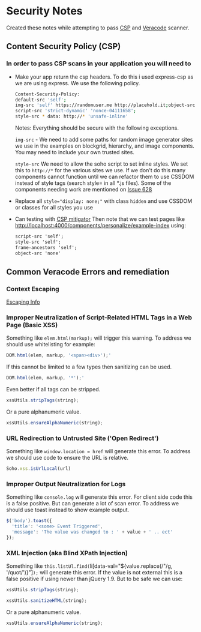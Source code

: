 # Security Notes

Created these notes while attempting to pass [CSP](https://csp.withgoogle.com/docs/adopting-csp.html) and [Veracode](https://www.veracode.com/security/vulnerability-scanning-tools) scanner.

## Content Security Policy (CSP)

### In order to pass CSP scans in your application you will need to

- Make your app return the csp headers. To do this i used express-csp as we are using express. We use the following policy.

    ```bash
    Content-Security-Policy:
    default-src 'self';
    img-src 'self' https://randomuser.me http://placehold.it;object-src 'none';
    script-src 'strict-dynamic' 'nonce-04111658';
    style-src * data: http://* 'unsafe-inline'
    ```

    Notes: Everything should be secure with the following exceptions.

    `img-src` - We need to add some paths for random image generator sites we use in the examples on blockgrid, hierarchy, and image components. You may need to include your own trusted sites.

    `style-src` We need to allow the soho script to set inline styles. We set this to `http://*` for the various sites we use. If we don't do this many components cannot function until we can refactor them to use CSSDOM instead of style tags (search style= in all *.js files). Some of the components needing work are mentioned on [Issue 628](https://github.com/infor-design/enterprise/issues/628)
- Replace all `style="display: none;"` with class `hidden` and use CSSDOM or classes for all styles you use
- Can testing with [CSP mitigator](https://chrome.google.com/webstore/detail/csp-mitigator/gijlobangojajlbodabkpjpheeeokhfa?hl=en)
    Then note that we can test pages like <http://localhost:4000/components/personalize/example-index> using:

    ```html
    script-src 'self';
    style-src 'self';
    frame-ancestors 'self';
    object-src 'none'
    ```

## Common Veracode Errors and remediation

### Context Escaping

[Escaping Info](http://jehiah.cz/a/guide-to-escape-sequences)

### Improper Neutralization of Script-Related HTML Tags in a Web Page (Basic XSS)

Something like `elem.html(markup);` will trigger this warning. To address we should use whitelisting for example:

```javascript
DOM.html(elem, markup, '<span><div>');'
```

If this cannot be limited to a few types then sanitizing can be used.

```javascript
DOM.html(elem, markup, '*');'
```

Even better if all tags can be stripped.

```javascript
xssUtils.stripTags(string);
```

Or a pure alphanumeric value.

```javascript
xssUtils.ensureAlphaNumeric(string);
```

### URL Redirection to Untrusted Site ('Open Redirect')

Something like `window.location = href` will generate this error. To address we should use code to ensure the URL is relative.

```javascript
Soho.xss.isUrlLocal(url)
```

### Improper Output Neutralization for Logs

Something like `console.log` will generate this error. For client side code this is a false positive. But can generate a lot of scan error. To address we should use toast instead to show example output.

```javascript
$('body').toast({
  'title': '<some> Event Triggered',
  'message': 'The value was changed to : ' + value + ' .. ect'
});
```

### XML Injection (aka Blind XPath Injection)

Something like `this.listUl.find(`li[data-val="${value.replace(/"/g, '/quot/')}"]`);` will generate this error. If the value is not external this is a false positive if using newer than jQuery 1.9. But to be safe we can use:

```javascript
xssUtils.stripTags(string);
```

```javascript
xssUtils.sanitizeHTML(string);
```

Or a pure alphanumeric value.

```javascript
xssUtils.ensureAlphaNumeric(string);
```
